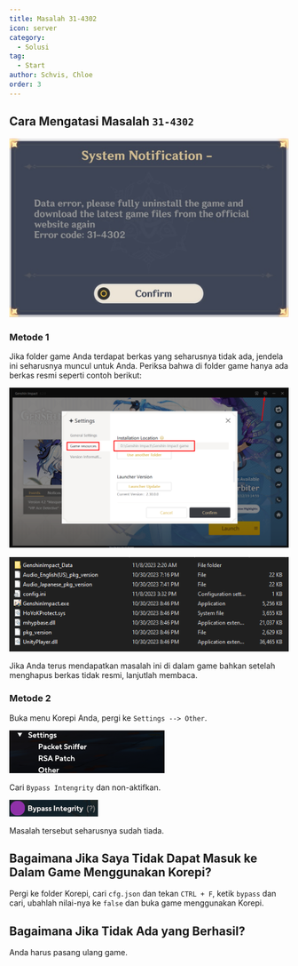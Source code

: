 ```yaml
---
title: Masalah 31-4302
icon: server
category:
  - Solusi
tag:
  - Start
author: Schvis, Chloe
order: 3
---
```


## Cara Mengatasi Masalah `31-4302`

![](/assets/images/docs/202312/31-4302.png)

### Metode 1

Jika folder game Anda terdapat berkas yang seharusnya tidak ada, jendela ini seharusnya muncul untuk Anda. Periksa bahwa di folder game hanya ada berkas resmi seperti contoh berikut:

![](/assets/images/docs/202312/launcher.png)

![](/assets/images/docs/202312/folder1.png)

Jika Anda terus mendapatkan masalah ini di dalam game bahkan setelah menghapus berkas tidak resmi, lanjutlah membaca.

### Metode 2

Buka menu Korepi Anda, pergi ke `Settings --> Other`.

![](/assets/images/docs/202312/settings1.png)

Cari `Bypass Intengrity` dan non-aktifkan.

![](/assets/images/docs/202312/settings2.png)

Masalah tersebut seharusnya sudah tiada.

## Bagaimana Jika Saya Tidak Dapat Masuk ke Dalam Game Menggunakan Korepi?

Pergi ke folder Korepi, cari `cfg.json` dan tekan `CTRL + F`, ketik `bypass` dan cari, ubahlah nilai-nya ke `false` dan buka game menggunakan Korepi.

## Bagaimana Jika Tidak Ada yang Berhasil?

Anda harus pasang ulang game.

